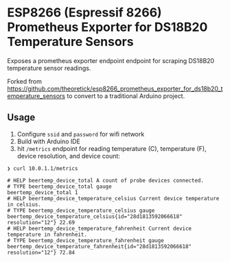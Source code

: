 
# ESP8266 (Espressif 8266) Prometheus Exporter for DS18B20 Temperature Sensors

Exposes a prometheus exporter endpoint endpoint for scraping DS18B20 temperature sensor readings.

Forked from https://github.com/theoretick/esp8266_prometheus_exporter_for_ds18b20_temperature_sensors to convert to a traditional Arduino project.


## Usage

1. Configure `ssid` and `password` for wifi network
2. Build with Arduino IDE
3. hit `/metrics` endpoint for reading temperature (C), temperature (F), device resolution, and device count:

```
❯ curl 10.0.1.1/metrics

# HELP beertemp_device_total A count of probe devices connected.
# TYPE beertemp_device_total gauge
beertemp_device_total 1
# HELP beertemp_device_temperature_celsius Current device temperature in celsius.
# TYPE beertemp_device_temperature_celsius gauge
beertemp_device_temperature_celsius{id="28d1813592066618" resolution="12"} 22.69
# HELP beertemp_device_temperature_fahrenheit Current device temperature in fahrenheit.
# TYPE beertemp_device_temperature_fahrenheit gauge
beertemp_device_temperature_fahrenheit{id="28d1813592066618" resolution="12"} 72.84
```

